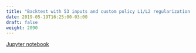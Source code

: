 ```yaml
---
title: "Backtest with 53 inputs and custom policy L1/L2 regularization terms"
date: 2019-05-19T16:25:00-03:00
draft: false
weight: 2090
---
```


[Jupyter notebook](https://nbviewer.jupyter.org/github/gmoncarz/machine_learning_tour/blob/master/notebooks/04_reinforcement_learning/08_DQN_custom_policy_backtest_02.ipynb)

<div>
    <object type="text/html" width="100%" height="1000" data="https://nbviewer.jupyter.org/github/gmoncarz/machine_learning_tour/blob/master/notebooks/04_reinforcement_learning/08_DQN_custom_policy_backtest_02.ipynb">
    </object>
</div>
